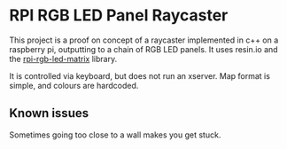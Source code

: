 # RPI RGB LED Panel Raycaster

This project is a proof on concept of a raycaster implemented in c++ on a raspberry pi, outputting to a chain of RGB LED panels. It uses resin.io and the [rpi-rgb-led-matrix](https://github.com/hzeller/rpi-rgb-led-matrix) library.

It is controlled via keyboard, but does not run an xserver. Map format is simple, and colours are hardcoded.

## Known issues

Sometimes going too close to a wall makes you get stuck.
